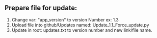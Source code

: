 ## Prepare file for update:
1. Change var: "app_version" to version Number ex: 1.3
2. Upload file into github/Updates named: Update_1.1_Force_update.py
3. Update in root: updates.txt to version number and new link/file name. 
